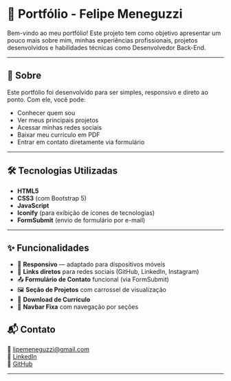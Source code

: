 
# 💼 Portfólio - Felipe Meneguzzi

Bem-vindo ao meu portfólio! Este projeto tem como objetivo apresentar um pouco mais sobre mim, minhas experiências profissionais, projetos desenvolvidos e habilidades técnicas como Desenvolvedor Back-End.

---

## 🧠 Sobre

Este portfólio foi desenvolvido para ser simples, responsivo e direto ao ponto. Com ele, você pode:

- Conhecer quem sou
- Ver meus principais projetos
- Acessar minhas redes sociais
- Baixar meu currículo em PDF
- Entrar em contato diretamente via formulário

---

## 🛠️ Tecnologias Utilizadas

- **HTML5**
- **CSS3** (com Bootstrap 5)
- **JavaScript**
- **Iconify** (para exibição de ícones de tecnologias)
- **FormSubmit** (envio de formulário por e-mail)

---

## ✨ Funcionalidades

- 📱 **Responsivo** — adaptado para dispositivos móveis
- 🔗 **Links diretos** para redes sociais (GitHub, LinkedIn, Instagram)
- 📤 **Formulário de Contato** funcional (via FormSubmit)
- 🖼️ **Seção de Projetos** com carrossel de visualização
- 💾 **Download de Currículo**
- 📌 **Navbar Fixa** com navegação por seções

## 📬 Contato

📧 lipemeneguzzi@gmail.com  
🔗 [LinkedIn](https://www.linkedin.com/in/felipe-meneguzzi-81a02522a/)  
🐙 [GitHub](https://github.com/Felipe-Meneguzz1)

---

